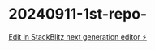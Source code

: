 # 20240911-1st-repo-

[Edit in StackBlitz next generation editor ⚡️](https://stackblitz.com/~/github.com/FishyueBB/20240911-1st-repo-)